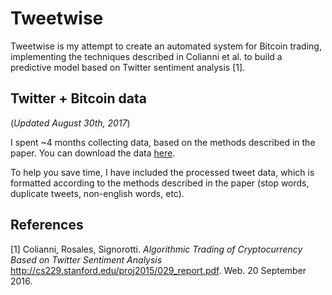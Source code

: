 # Tweetwise #

Tweetwise is my attempt to create an automated system for Bitcoin trading, implementing the techniques described in Colianni et al. to build a predictive model based on Twitter sentiment analysis [1].


## Twitter + Bitcoin data ##
(*Updated August 30th, 2017*)

I spent ~4 months collecting data, based on the methods described in the paper. You can download the data [here](https://drive.google.com/open?id=0BzqCBdvJ6j-nUzRZckRJUVJwY00).

To help you save time, I have included the processed tweet data, which is formatted according to the methods described in the paper (stop words, duplicate tweets, non-english words, etc).


## References ##
[1] Colianni, Rosales, Signorotti. *Algorithmic Trading of Cryptocurrency Based on Twitter Sentiment Analysis* http://cs229.stanford.edu/proj2015/029_report.pdf. Web. 20 September 2016.

